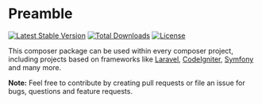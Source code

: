 # Preamble

[![Latest Stable Version](https://poser.pugx.org/internetx/php-domainrobot-sdk/v)](//packagist.org/packages/internetx/php-domainrobot-sdk) [![Total Downloads](https://poser.pugx.org/internetx/php-domainrobot-sdk/downloads)](//packagist.org/packages/internetx/php-domainrobot-sdk) [![License](https://poser.pugx.org/internetx/php-domainrobot-sdk/license)](//packagist.org/packages/internetx/php-domainrobot-sdk)

This composer package can be used within every composer project, including projects based on frameworks like [Laravel](https://laravel.com), [CodeIgniter](https://codeigniter.com/), [Symfony](https://symfony.com/) and many more.

**Note:** Feel free to contribute by creating pull requests or file an issue for bugs, questions and feature requests.